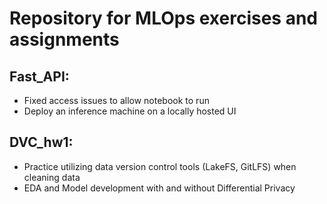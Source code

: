 # Repository for MLOps exercises and assignments 

## Fast_API: 
- Fixed access issues to allow notebook to run
- Deploy an inference machine on a locally hosted UI

## DVC_hw1: 
- Practice utilizing data version control tools (LakeFS, GitLFS) when cleaning data
- EDA and Model development with and without Differential Privacy 
